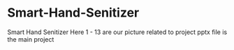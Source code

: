 # Smart-Hand-Senitizer
Smart Hand Senitizer
Here 1 - 13 are our picture related to project
pptx file is the main project
